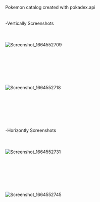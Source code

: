 Pokemon catalog created with pokadex.api<br/><br/><br/>-Vertically Screenshots<br/><br/><br/><br/>![Screenshot_1664552709](https://user-images.githubusercontent.com/48881290/193308316-f553dbe2-ea37-41c0-a6cf-0907ae813dcf.png)<br/><br/><br/><br/><br/><br/><br/><br/>![Screenshot_1664552718](https://user-images.githubusercontent.com/48881290/193308327-2d4138c7-40a7-4473-a3ff-08dcb75ab9b6.png)<br/><br/><br/><br/><br/><br/><br/><br/>-Horizontly Screenshots<br/><br/><br/><br/>![Screenshot_1664552731](https://user-images.githubusercontent.com/48881290/193308329-ab2eb56c-bee1-4238-ae3d-d2e8d6f941da.png)<br/><br/><br/><br/><br/><br/><br/><br/>![Screenshot_1664552745](https://user-images.githubusercontent.com/48881290/193308337-30ed04e5-5b29-4eba-be54-2fdc6daf4ce4.png)
